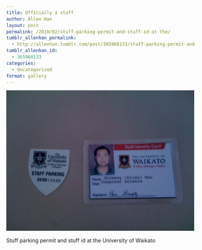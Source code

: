 ```yaml
---
title: Officially a staff
author: Allen Han
layout: post
permalink: /2010/02/stuff-parking-permit-and-stuff-id-at-the/
tumblr_allenhan_permalink:
  - http://allenhan.tumblr.com/post/365968133/stuff-parking-permit-and-stuff-id-at-the
tumblr_allenhan_id:
  - 365968133
categories:
  - Uncategorized
format: gallery
---
```

[<img class="alignnone size-full wp-image-476" alt="tumblr_kx6w2v1od41qzkacto1_" src="/images/uploads/2013/03/tumblr_kx6w2v1od41qzkacto1_.jpg" width="500" height="375" />][1]

Stuff parking permit and stuff id at the University of Waikato

 [1]: /images/uploads/2013/03/tumblr_kx6w2v1od41qzkacto1_.jpg
